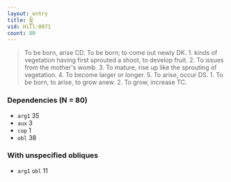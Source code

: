 ```yaml
---
layout: entry
title: སྐྱེ་
vid: Hill:0071
count: 80
---
```

> To be born, arise CD\. To be born; to come out newly DK\. 1\. kinds of vegetation having first sprouted a shoot, to develop fruit\. 2\. To issues from the mother's womb\. 3\. To mature, rise up like the sprouting of vegetation\. 4\. To become larger or longer\. 5\. To arise, occur DS\. 1\. To be born, to arise, to grow anew\. 2\. To grow, increase TC\.


### Dependencies (N = 80)
* `arg1` 35
* `aux` 3
* `cop` 1
* `obl` 38


### With unspecified obliques
* `arg1` `obl` 11
